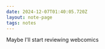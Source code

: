 ```yaml
---
date: 2024-12-07T01:40:05.720Z
layout: note-page
tags: notes
---
```

Maybe I'll start reviewing webcomics
